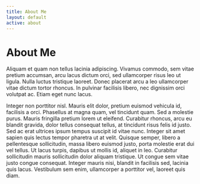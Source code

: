 ```yaml
---
title: About Me
layout: default
active: about
---
```


# About Me

Aliquam et quam non tellus lacinia adipiscing. Vivamus commodo, sem vitae pretium accumsan, arcu lacus dictum orci, sed ullamcorper risus leo ut ligula. Nulla luctus tristique laoreet. Donec placerat arcu a leo ullamcorper vitae dictum tortor rhoncus. In pulvinar facilisis libero, nec dignissim orci volutpat ac. Etiam eget nunc lacus.

Integer non porttitor nisl. Mauris elit dolor, pretium euismod vehicula id, facilisis a orci. Phasellus at magna quam, vel tincidunt quam. Sed a molestie purus. Mauris fringilla pretium lorem ut eleifend. Curabitur rhoncus, arcu eu blandit gravida, dolor tellus consequat tellus, at tincidunt risus felis id justo. Sed ac erat ultrices ipsum tempus suscipit id vitae nunc. Integer sit amet sapien quis lectus tempor pharetra ut at velit. Quisque semper, libero a pellentesque sollicitudin, massa libero euismod justo, porta molestie erat dui vel tellus. Ut lacus turpis, dapibus ut mollis id, aliquet in leo. Curabitur sollicitudin mauris sollicitudin dolor aliquam tristique. Ut congue sem vitae justo congue consequat. Integer mauris nisi, blandit in facilisis sed, lacinia quis lacus. Vestibulum sem enim, ullamcorper a porttitor vel, laoreet quis diam.